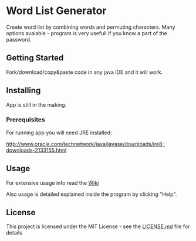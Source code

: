 # Word List Generator

Create word list by combining words and permuting characters.
Many options avaiable - program is very usefull if you know a part of the password.

## Getting Started

Fork/download/copy&paste code in any java IDE and it will work. 

## Installing

App is still in the making.

### Prerequisites

For running app you will need JRE installed:

http://www.oracle.com/technetwork/java/javase/downloads/jre8-downloads-2133155.html

## Usage

For extensive usage info read the [Wiki](https://github.com/albertopoljak/Word-List/wiki)

Also usage is detailed explained inside the program by clicking "Help".

## License

This project is licensed under the MIT License - see the [LICENSE.md](LICENSE.md) file for details


